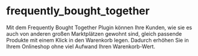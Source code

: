 # frequently_bought_together
Mit dem Frequently Bought Together Plugin können Ihre Kunden, wie sie es auch von anderen großen Marktplätzen gewohnt sind, gleich passende Produkte mit einem Klick in den Warenkorb legen. Dadurch erhöhen Sie in Ihrem Onlineshop ohne viel Aufwand Ihren Warenkorb-Wert.